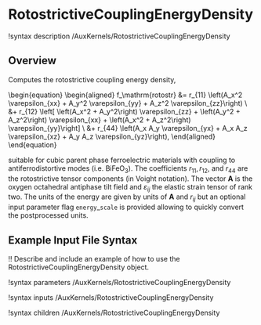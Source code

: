 # RotostrictiveCouplingEnergyDensity

!syntax description /AuxKernels/RotostrictiveCouplingEnergyDensity

## Overview

Computes the rotostrictive coupling energy density,

\begin{equation}
  \begin{aligned}
    f_\mathrm{rotostr} &= r_{11} \left(A_x^2 \varepsilon_{xx} + A_y^2 \varepsilon_{yy} + A_z^2 \varepsilon_{zz}\right) \\
    &+ r_{12} \left[ \left(A_x^2 + A_y^2\right) \varepsilon_{zz} + \left(A_y^2 + A_z^2\right) \varepsilon_{xx} + \left(A_x^2 + A_z^2\right) \varepsilon_{yy}\right] \\
    &+ r_{44} \left(A_x A_y \varepsilon_{yx} + A_x A_z \varepsilon_{xz} + A_y A_z \varepsilon_{yz}\right),
  \end{aligned}
\end{equation}

suitable for cubic parent phase ferroelectric materials with coupling to antiferrodistortive modes (i.e. $\mathrm{BiFeO}_3$). The coefficients $r_{11}, r_{12}$, and $r_{44}$ are the rotostrictive tensor components (in Voight notation). The vector $\mathbf{A}$ is the oxygen octahedral antiphase tilt field and $\varepsilon_{ij}$ the elastic strain tensor of rank two. The units of the energy are given by units of $\mathbf{A}$ and $r_{ij}$ but an optional input parameter flag `energy`$\_$`scale` is provided allowing to quickly convert the postprocessed units.

## Example Input File Syntax

!! Describe and include an example of how to use the RotostrictiveCouplingEnergyDensity object.

!syntax parameters /AuxKernels/RotostrictiveCouplingEnergyDensity

!syntax inputs /AuxKernels/RotostrictiveCouplingEnergyDensity

!syntax children /AuxKernels/RotostrictiveCouplingEnergyDensity
